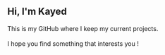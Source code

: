 Hi, I'm Kayed
---
This is my GitHub where I keep my current projects.
<br>
<br>
I hope you find something that interests you !
